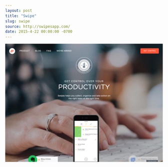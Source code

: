 ```yaml
---
layout: post
title: "Swipe"
slug: swipe
source: http://swipesapp.com/
date: 2015-4-22 00:00:00 -0700
---
```


<img src="/assets/img/screenshots/swipe.jpg">
